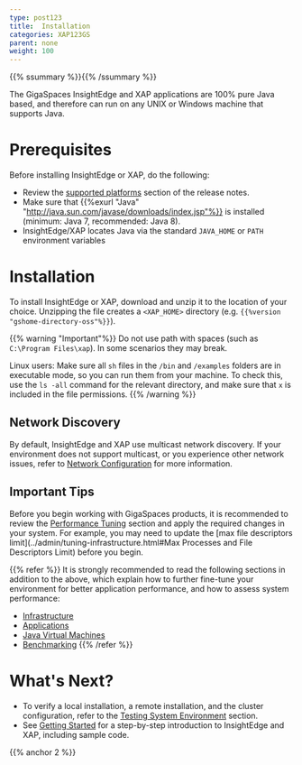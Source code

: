 ```yaml
---
type: post123
title:  Installation
categories: XAP123GS
parent: none
weight: 100
---
```


{{% ssummary %}}{{% /ssummary %}}

The GigaSpaces InsightEdge and XAP applications are 100% pure Java based, and therefore can run on any UNIX or Windows machine that supports Java.

# Prerequisites

Before installing InsightEdge or XAP, do the following:

- Review the [supported platforms](../rn/supported-platforms.html) section of the release notes.
- Make sure that {{%exurl "Java" "http://java.sun.com/javase/downloads/index.jsp"%}} is installed (minimum: Java 7, recommended: Java 8).
- InsightEdge/XAP locates Java via the standard `JAVA_HOME` or `PATH` environment variables

# Installation
   
To install InsightEdge or XAP, download and unzip it to the location of your choice. Unzipping the file creates a `<XAP_HOME>` directory (e.g. `{{%version "gshome-directory-oss"%}}`).

{{% warning "Important"%}}
Do not use path with spaces (such as `C:\Program Files\xap`). In some scenarios they may break.

Linux users: Make sure all `sh` files in the `/bin` and `/examples` folders are in executable mode, so you can run them from your machine. 
To check this, use the `ls -all` command for the relevant directory, and make sure that `x` is included in the file permissions.
{{% /warning %}}

## Network Discovery

By default, InsightEdge and XAP use multicast network discovery. If your environment does not support multicast, or you experience other network issues, refer to [Network Configuration](../admin/network.html) for more information.

## Important Tips

Before you begin working with GigaSpaces products, it is recommended to review the [Performance Tuning](../admin/tuning.html) section and apply the required changes in your system. For example, you may need to update the [max file descriptors limit](../admin/tuning-infrastructure.html#Max Processes and File Descriptors Limit) before you begin.

{{% refer %}}
It is strongly recommended to read the following sections in addition to the above, which explain how to further fine-tune your environment for better application performance, and how to assess system performance:

- [Infrastructure](../admin/tuning-infrastructure.html)
- [Applications](../admin/tuning-gigaspaces-performance.html)
- [Java Virtual Machines](../admin/tuning-java-virtual-machines.html)
- [Benchmarking](../admin/benchmarking.html)
{{% /refer %}}

# What's Next?

- To verify a local installation, a remote installation, and the cluster configuration, refer to the [Testing System Environment](../admin/troubleshooting-testing-system-environment.html) section.
- See [Getting Started](../started/) for a step-by-step introduction to InsightEdge and XAP, including sample code.

{{% anchor 2 %}}





